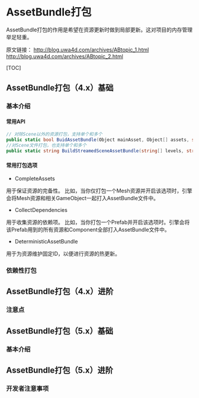 # AssetBundle打包

AssetBundle打包的作用是希望在资源更新时做到局部更新。这对项目的内存管理举足轻重。

原文链接：
http://blog.uwa4d.com/archives/ABtopic_1.html
http://blog.uwa4d.com/archives/ABtopic_2.html

[TOC]

## AssetBundle打包（4.x）基础

### 基本介绍

#### 常用API

```c#
// 对除Scene以外的资源打包，支持单个和多个
public static bool BuidAssetBundle(Object mainAsset, Object[] assets, string pathName, out uint crc, BuildAssetBundleOptions asstBundleOptions, BuildTarget targetPlatform);
//对Scene文件打包，也支持单个和多个
public static string BuildStreamedSceneAssetBundle(string[] levels, string localtionPath, BuildTarget target, out uint crc, BuildOptions options);
```
#### 常用打包选项

- CompleteAssets

用于保证资源的完备性。
比如，当你仅打包一个Mesh资源并开启该选项时，引擎会将Mesh资源和相关GameObject一起打入AssetBundle文件中。

- CollectDependencies

用于收集资源的依赖项。
比如，当你打包一个Prefab并开启该选项时。引擎会将该Prefab用到的所有资源和Component全部打入AssetBundle文件中。

- DeterministicAssetBundle

用于为资源维护固定ID，以便进行资源的热更新。

### 依赖性打包

## AssetBundle打包（4.x）进阶

### 注意点

## AssetBundle打包（5.x）基础

### 基本介绍

## AssetBundle打包（5.x）进阶

### 开发者注意事项